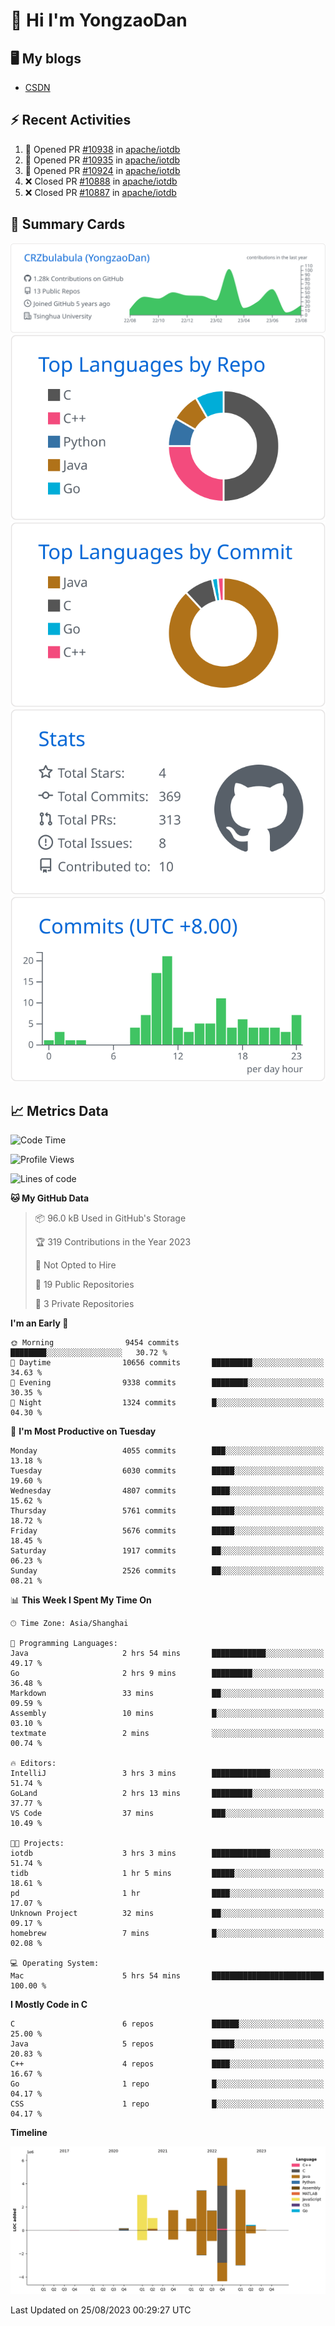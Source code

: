 # 👋 Hi I'm YongzaoDan

## 🖥 My blogs
  + [CSDN](https://blog.csdn.net/CRZbulabula?type=blog)

## ⚡ Recent Activities
<!--START_SECTION:activity-->
1. 💪 Opened PR [#10938](https://github.com/apache/iotdb/pull/10938) in [apache/iotdb](https://github.com/apache/iotdb)
2. 💪 Opened PR [#10935](https://github.com/apache/iotdb/pull/10935) in [apache/iotdb](https://github.com/apache/iotdb)
3. 💪 Opened PR [#10924](https://github.com/apache/iotdb/pull/10924) in [apache/iotdb](https://github.com/apache/iotdb)
4. ❌ Closed PR [#10888](https://github.com/apache/iotdb/pull/10888) in [apache/iotdb](https://github.com/apache/iotdb)
5. ❌ Closed PR [#10887](https://github.com/apache/iotdb/pull/10887) in [apache/iotdb](https://github.com/apache/iotdb)
<!--END_SECTION:activity-->

## 🎑 Summary Cards

[![](https://raw.githubusercontent.com/CRZbulabula/CRZbulabula/main/profile-summary-card-output/github/0-profile-details.svg)](https://github.com/vn7n24fzkq/github-profile-summary-cards)
[![](https://raw.githubusercontent.com/CRZbulabula/CRZbulabula/main/profile-summary-card-output/github/1-repos-per-language.svg)](https://github.com/vn7n24fzkq/github-profile-summary-cards) [![](https://raw.githubusercontent.com/CRZbulabula/CRZbulabula/main/profile-summary-card-output/github/2-most-commit-language.svg)](https://github.com/vn7n24fzkq/github-profile-summary-cards)
[![](https://raw.githubusercontent.com/CRZbulabula/CRZbulabula/main/profile-summary-card-output/github/3-stats.svg)](https://github.com/vn7n24fzkq/github-profile-summary-cards) [![](https://raw.githubusercontent.com/CRZbulabula/CRZbulabula/main/profile-summary-card-output/github/4-productive-time.svg)](https://github.com/vn7n24fzkq/github-profile-summary-cards)

## 📈 Metrics Data

<!--START_SECTION:waka-->
![Code Time](http://img.shields.io/badge/Code%20Time-249%20hrs%2014%20mins-blue)

![Profile Views](http://img.shields.io/badge/Profile%20Views-0-blue)

![Lines of code](https://img.shields.io/badge/From%20Hello%20World%20I%27ve%20Written-22.2%20million%20lines%20of%20code-blue)

**🐱 My GitHub Data** 

> 📦 96.0 kB Used in GitHub's Storage 
 > 
> 🏆 319 Contributions in the Year 2023
 > 
> 🚫 Not Opted to Hire
 > 
> 📜 19 Public Repositories 
 > 
> 🔑 3 Private Repositories 
 > 
**I'm an Early 🐤** 

```text
🌞 Morning                9454 commits        ████████░░░░░░░░░░░░░░░░░   30.72 % 
🌆 Daytime                10656 commits       █████████░░░░░░░░░░░░░░░░   34.63 % 
🌃 Evening                9338 commits        ████████░░░░░░░░░░░░░░░░░   30.35 % 
🌙 Night                  1324 commits        █░░░░░░░░░░░░░░░░░░░░░░░░   04.30 % 
```
📅 **I'm Most Productive on Tuesday** 

```text
Monday                   4055 commits        ███░░░░░░░░░░░░░░░░░░░░░░   13.18 % 
Tuesday                  6030 commits        █████░░░░░░░░░░░░░░░░░░░░   19.60 % 
Wednesday                4807 commits        ████░░░░░░░░░░░░░░░░░░░░░   15.62 % 
Thursday                 5761 commits        █████░░░░░░░░░░░░░░░░░░░░   18.72 % 
Friday                   5676 commits        █████░░░░░░░░░░░░░░░░░░░░   18.45 % 
Saturday                 1917 commits        ██░░░░░░░░░░░░░░░░░░░░░░░   06.23 % 
Sunday                   2526 commits        ██░░░░░░░░░░░░░░░░░░░░░░░   08.21 % 
```


📊 **This Week I Spent My Time On** 

```text
🕑︎ Time Zone: Asia/Shanghai

💬 Programming Languages: 
Java                     2 hrs 54 mins       ████████████░░░░░░░░░░░░░   49.17 % 
Go                       2 hrs 9 mins        █████████░░░░░░░░░░░░░░░░   36.48 % 
Markdown                 33 mins             ██░░░░░░░░░░░░░░░░░░░░░░░   09.59 % 
Assembly                 10 mins             █░░░░░░░░░░░░░░░░░░░░░░░░   03.10 % 
textmate                 2 mins              ░░░░░░░░░░░░░░░░░░░░░░░░░   00.74 % 

🔥 Editors: 
IntelliJ                 3 hrs 3 mins        █████████████░░░░░░░░░░░░   51.74 % 
GoLand                   2 hrs 13 mins       █████████░░░░░░░░░░░░░░░░   37.77 % 
VS Code                  37 mins             ███░░░░░░░░░░░░░░░░░░░░░░   10.49 % 

🐱‍💻 Projects: 
iotdb                    3 hrs 3 mins        █████████████░░░░░░░░░░░░   51.74 % 
tidb                     1 hr 5 mins         █████░░░░░░░░░░░░░░░░░░░░   18.61 % 
pd                       1 hr                ████░░░░░░░░░░░░░░░░░░░░░   17.07 % 
Unknown Project          32 mins             ██░░░░░░░░░░░░░░░░░░░░░░░   09.17 % 
homebrew                 7 mins              █░░░░░░░░░░░░░░░░░░░░░░░░   02.08 % 

💻 Operating System: 
Mac                      5 hrs 54 mins       █████████████████████████   100.00 % 
```

**I Mostly Code in C** 

```text
C                        6 repos             ██████░░░░░░░░░░░░░░░░░░░   25.00 % 
Java                     5 repos             █████░░░░░░░░░░░░░░░░░░░░   20.83 % 
C++                      4 repos             ████░░░░░░░░░░░░░░░░░░░░░   16.67 % 
Go                       1 repo              █░░░░░░░░░░░░░░░░░░░░░░░░   04.17 % 
CSS                      1 repo              █░░░░░░░░░░░░░░░░░░░░░░░░   04.17 % 
```



**Timeline**

![Lines of Code chart](https://raw.githubusercontent.com/CRZbulabula/CRZbulabula/main/assets/bar_graph.png)


 Last Updated on 25/08/2023 00:29:27 UTC
<!--END_SECTION:waka-->

